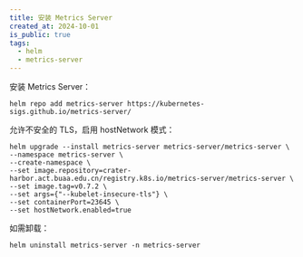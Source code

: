 ```yaml
---
title: 安装 Metrics Server
created_at: 2024-10-01
is_public: true
tags:
  - helm
  - metrics-server
---
```


安装 Metrics Server：

```shell
helm repo add metrics-server https://kubernetes-sigs.github.io/metrics-server/
```

允许不安全的 TLS，启用 hostNetwork 模式：

```shell
helm upgrade --install metrics-server metrics-server/metrics-server \
--namespace metrics-server \
--create-namespace \
--set image.repository=crater-harbor.act.buaa.edu.cn/registry.k8s.io/metrics-server/metrics-server \
--set image.tag=v0.7.2 \
--set args={"--kubelet-insecure-tls"} \
--set containerPort=23645 \
--set hostNetwork.enabled=true
```

如需卸载：

```shell
helm uninstall metrics-server -n metrics-server
```
